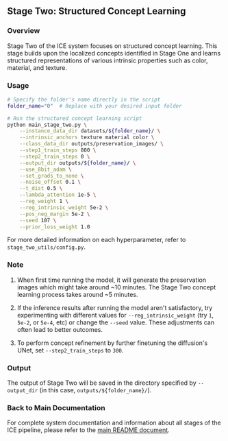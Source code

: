 ## **Stage Two**: Structured Concept Learning

### Overview
Stage Two of the ICE system focuses on structured concept learning. This stage builds upon the localized concepts identified in Stage One and learns structured representations of various intrinsic properties such as color, material, and texture.

### Usage
```bash
# Specify the folder's name directly in the script
folder_name="0"  # Replace with your desired input folder

# Run the structured concept learning script
python main_stage_two.py \
    --instance_data_dir datasets/${folder_name}/ \
    --intrinsic_anchors texture material color \
    --class_data_dir outputs/preservation_images/ \
    --step1_train_steps 800 \
    --step2_train_steps 0 \
    --output_dir outputs/${folder_name}/ \
    --use_8bit_adam \
    --set_grads_to_none \
    --noise_offset 0.1 \
    --t_dist 0.5 \
    --lambda_attention 1e-5 \
    --reg_weight 1 \
    --reg_intrinsic_weight 5e-2 \
    --pos_neg_margin 5e-2 \
    --seed 107 \
    --prior_loss_weight 1.0
```
For more detailed information on each hyperparameter, refer to `stage_two_utils/config.py`.

### Note
1. When first time running the model, it will generate the preservation images which might take around ~10 minutes. The Stage Two concept learning process takes around ~5 minutes.

2. If the inference results after running the model aren't satisfactory, try experimenting with different values for `--reg_intrinsic_weight` (try `1`, `5e-2`, or `5e-4`, etc) or change the `--seed` value. These adjustments can often lead to better outcomes.

3. To perform concept refinement by further finetuning the diffusion's UNet, set `--step2_train_steps` to `300`.

### Output
The output of Stage Two will be saved in the directory specified by `--output_dir` (in this case, `outputs/${folder_name}/`).

### Back to Main Documentation
For complete system documentation and information about all stages of the ICE pipeline, please refer to the [main README document](../README.md).
